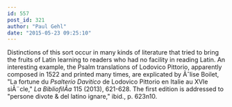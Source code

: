 ```yaml
---
id: 557
post_id: 321
author: "Paul Gehl"
date: "2015-05-23 09:25:10"
---
```

Distinctions of this sort occur in many kinds of literature that tried to bring the fruits of Latin learning to readers who had no facility in reading Latin. An interesting example, the Psalm translations of Lodovico Pittorio, apparently composed in 1522 and printed many times, are explicated by Ãˆlise Boilet, "La fortune du <em>Psalterio Davitico</em> de Lodovico Pittorio en Italie au XVIe siÃ¨cle," <em>La BibliofilÃ­a</em> 115 (2013), 621-628. The first edition is addressed to "persone divote & del latino ignare," ibid., p. 623n10.
